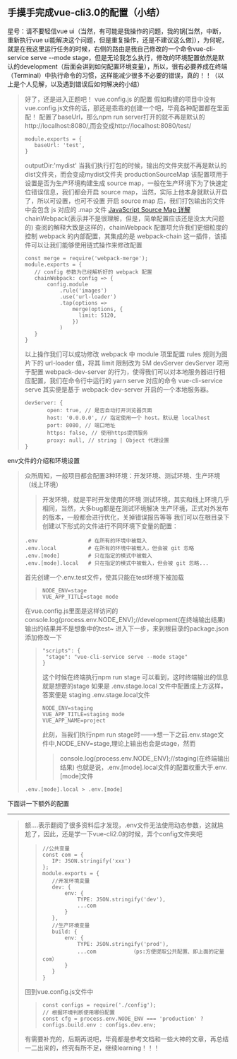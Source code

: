 手摸手完成vue-cli3.0的配置（小结）
---
星号：请不要轻信vue ui（当然，有可能是我操作的问题，我的锅[当然，中断，重新执行vue ui能解决这个问题，但是重复操作，还是不建议这么做]），为何呢，就是在我这里运行任务的时候，右侧的路由是我自己修改的一个命令vue-cli-service serve --mode stage，但是无论我怎么执行，修改的环境配置依然是默认的development（后面会讲到如何配置环境变量），所以，很有必要养成在终端（Terminal）中执行命令的习惯，这样能减少很多不必要的错误，真的！！（以上是个人见解，以及遇到错误后如何解决的小结）
>好了，还是进入正题吧！
>vue.config.js 的配置
>假如构建的项目中没有vue.config.js文件的话，那还是乖乖的创建一个吧，毕竟各种配置都在里面配！
>配置了baseUrl，那么npm run server打开的就不再是默认的http://localhost:8080/,而会变成http://localhost:8080/test/
>```
>module.exports = {
>    baseUrl: 'test',
>}
>```
>outputDir:'mydist'
>当我们执行打包的时候，输出的文件夹就不再是默认的dist文件夹，而会变成mydist文件夹
>productionSourceMap
>该配置项用于设置是否为生产环境构建生成 source map，一般在生产环境下为了快速定位错误信息，我们都会开启 source map，当然，实际上他本身就默认开启了，所以可设置，也可不设置
>开启 source map 后，我们打包输出的文件中会包含 js 对应的 .map 文件
>[JavaScript Source Map 详解](http://www.ruanyifeng.com/blog/2013/01/javascript_source_map.html)
>chainWebpack(表示并不是很理解，但是，简单配置应该还是没太大问题的)
>查阅的解释大致是这样的，chainWebpack 配置项允许我们更细粒度的控制 webpack 的内部配置，其集成的是 webpack-chain 这一插件，该插件可以让我们能够使用链式操作来修改配置
>```// 用于做相应的合并处理
>const merge = require('webpack-merge');
>module.exports = {
>    // config 参数为已经解析好的 webpack 配置
>    chainWebpack: config => {
>        config.module
>            .rule('images')
>            .use('url-loader')
>            .tap(options =>
>                merge(options, {
>                  limit: 5120,
>                })
>            )
>    }   
>}
>```
>以上操作我们可以成功修改 webpack 中 module 项里配置 rules 规则为图片下的 url-loader 值，将其 limit 限制改为 5M
>devServer
>devServer 项用于配置 webpack-dev-server 的行为，使得我们可以对本地服务器进行相应配置，我们在命令行中运行的 yarn serve 对应的命令 vue-cli-service serve 其实便是基于 webpack-dev-server 开启的一个本地服务器。
>```
>devServer: {
>        open: true, // 是否自动打开浏览器页面
>        host: '0.0.0.0', // 指定使用一个 host。默认是 localhost
>        port: 8080, // 端口地址
>        https: false, // 使用https提供服务
>        proxy: null, // string | Object 代理设置
> }
>```
env文件的介绍和环境设置
>众所周知，一般项目都会配置3种环境：开发环境、测试环境、生产环境（线上环境）
>>开发环境，就是平时开发使用的环境
>>测试环境，其实和线上环境几乎相同，当然，大多bug都是在测试环境解决
>>生产环境，正式对外发布的版本，一般都会进行优化，关掉错误报告等等
>我们可以在根目录下创建以下形式的文件进行不同环境下变量的配置：
>```
>.env                # 在所有的环境中被载入
>.env.local          # 在所有的环境中被载入，但会被 git 忽略
>.env.[mode]         # 只在指定的模式中被载入
>.env.[mode].local   # 只在指定的模式中被载入，但会被 git 忽略...
>```
>首先创建一个.env.test文件，使其只能在test环境下被加载
>>```
>>NODE_ENV=stage
>>VUE_APP_TITLE=stage mode
>>```
>在vue.config.js里面是这样访问的
>console.log(process.env.NODE_ENV);//development(在终端输出结果)
>输出的结果并不是想象中的test~
>进入下一步，来到根目录的package.json添加修改一下
>>```
>>"scripts": {
>>  "stage": "vue-cli-service serve --mode stage"
>>}
>>```
>>这个时候在终端执行npm run stage
>>可以看到，这时终端输出的信息就是想要的stage
>如果是 .env.stage.local 文件中配置成上方这样，答案便是 staging
>>.env.stage.local文件
>>```
>>NODE_ENV=staging
>>VUE_APP_TITLE=staging mode
>>VUE_APP_NAME=project
>>```
>>此刻，当我们执行npm run stage时--->想一下之前.env.stage文件中,NODE_ENV=stage,理论上输出也会是stage，然而
>>>console.log(process.env.NODE_ENV);//staging(在终端输出结果)
>>也就是说，.env.[mode].local文件的配置权重大于.env.[mode]文件
>```
>.env.[mode].local > .env.[mode] 
>```
下面讲一下额外的配置
***
>额....表示翻阅了很多资料后才发现，.env文件无法使用动态参数，这就尴尬了，因此，还是学一下vue-cli2.0的时候，弄个config文件夹吧
>>```
>>//公共变量
>>const com = {
>>    IP: JSON.stringify('xxx')
>>};
>>module.exports = {
>>    //开发环境变量
>>    dev: {
>>        env: {
>>            TYPE: JSON.stringify('dev'),
>>            ...com
>>        }
>>    },
>>    //生产环境变量
>>    build: {
>>        env: {
>>            TYPE: JSON.stringify('prod'),
>>            ...com           （ps:方便提取公共配置、即上面的定量com）
>>        }
>>    }
>>}
>>```
>回到vue.config.js文件中
>>```
>>const configs = require('./config');
>>// 根据环境判断使用哪份配置
>>const cfg = process.env.NODE_ENV === 'production' ? configs.build.env : configs.dev.env;
>>```
>有需要补充的，后期再说吧，毕竟都是参考文档和一些大神的文章，再总结一二出来的，终究有所不足，继续learning！！！
